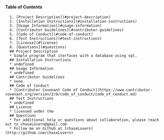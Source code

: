   #### Table of Contents
      1. [Project Description](#project-description)
      2. [Installation Instructions](#installation-instructions)
      3. [Usage Information](#usage-information)
      4. [Contributor Guidelines](#contributor-guidelines)
      5. [Code of Conduct](#code-of-conduct)
      6. [Test Instructions](#test-instructions)
      7. [License](#license)
      8. [Questions](#questions)
      ## Project Description
      * Simple program that iterfaces with a database using sql.
      ## Installation Instructions
      * undefined
      ## Usage Information
      * undefined
      ## Contributor Guidelines
      * none.
      ## Code of Conduct
      * [Contributor Covenant Code of Conduct](https://www.contributor-covenant.org/version/2/0/code_of_conduct/code_of_conduct.md)
      ## Test Instructions
      * undefined
      ## License
      * licensed under the 
      ## Questions
      * For additional help or questions about collaboration, please reach out to chaseLovern@gmail.com
      * Follow me on Github at [chaseLovern](http://github.com/chaseLovern)
